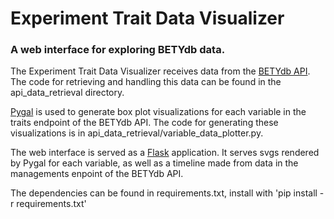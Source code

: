 # Experiment Trait Data Visualizer
### A web interface for exploring BETYdb data.

The Experiment Trait Data Visualizer receives data from the [BETYdb API](https://pecan.gitbooks.io/betydb-data-access/content/).
The code for retrieving and handling this data can be found in the api_data_retrieval directory.

[Pygal](http://pygal.org/en/stable/) is used to generate box plot visualizations for each variable in the traits endpoint of the BETYdb API.
The code for generating these visualizations is in api_data_retrieval/variable_data_plotter.py.

The web interface is served as a [Flask](http://flask.pocoo.org/) application.
It serves svgs rendered by Pygal for each variable, as well as a timeline made from data in the managements enpoint of the BETYdb API.

The dependencies can be found in requirements.txt, install with 'pip install -r requirements.txt'
